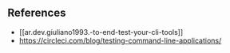 


## References

- [[ar.dev.giuliano1993.-to-end-test-your-cli-tools]]
- https://circleci.com/blog/testing-command-line-applications/